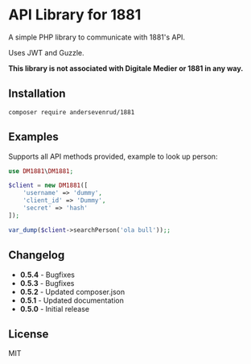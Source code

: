 # API Library for 1881

A simple PHP library to communicate with 1881's API.

Uses JWT and Guzzle.

**This library is not associated with Digitale Medier or 1881 in any way.**

## Installation

```
composer require andersevenrud/1881
```

## Examples

Supports all API methods provided, example to look up person:

```php
use DM1881\DM1881;

$client = new DM1881([
    'username' => 'dummy',
    'client_id' => 'Dummy',
    'secret' => 'hash'
]);

var_dump($client->searchPerson('ola bull'));;
```

## Changelog

* **0.5.4** - Bugfixes
* **0.5.3** - Bugfixes
* **0.5.2** - Updated composer.json
* **0.5.1** - Updated documentation
* **0.5.0** - Initial release

## License

MIT

